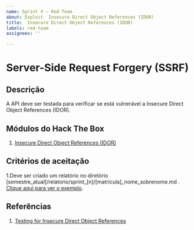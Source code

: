 ```yaml
---
name: Sprint 4 – Red Team
about: Exploit  Insecure Direct Object References (IDOR)
title:  Insecure Direct Object References (IDOR)
labels: red-team
assignees: ''

---
```


# Server-Side Request Forgery (SSRF)
## Descrição

A API deve ser testada para verificar se está vulnerável a  Insecure Direct Object References (IDOR).

## Módulos do Hack The Box

1. [ Insecure Direct Object References (IDOR)](https://academy.hackthebox.com/module/details/134)



## Critérios de aceitação
1.Deve ser criado um relatório no diretório [semestre_atual]/relatorio/sprint_[n]/[matricula]_nome_sobrenome.md . [Clique aqui para ver o exemplo](https://github.com/FGA-GCES/OWASP/blob/main/2024.2/relatorio/sprint_1/180011472_Rodolfo_Neves.md).

## Referências

1. [Testing for Insecure Direct Object References](https://owasp.org/www-project-web-security-testing-guide/latest/4-Web_Application_Security_Testing/05-Authorization_Testing/04-Testing_for_Insecure_Direct_Object_References)
